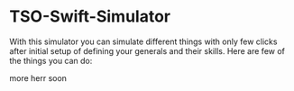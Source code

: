# TSO-Swift-Simulator
With this simulator you can simulate different things with only few clicks after initial setup of defining your generals and their skills. Here are few of the things you can do:

more herr soon
